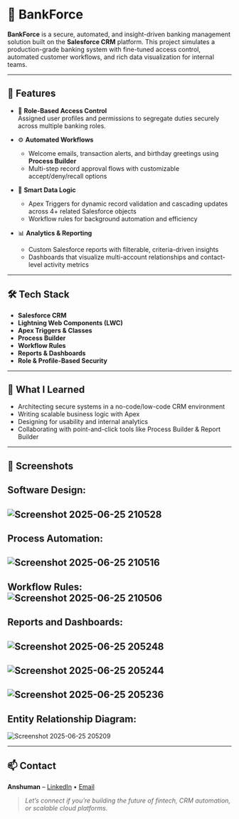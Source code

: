 # 💼 BankForce

**BankForce** is a secure, automated, and insight-driven banking management solution built on the **Salesforce CRM** platform. This project simulates a production-grade banking system with fine-tuned access control, automated customer workflows, and rich data visualization for internal teams.

---

## 🚀 Features

- 🔐 **Role-Based Access Control**  
  Assigned user profiles and permissions to segregate duties securely across multiple banking roles.

- ⚙️ **Automated Workflows**  
  - Welcome emails, transaction alerts, and birthday greetings using **Process Builder**  
  - Multi-step record approval flows with customizable accept/deny/recall options

- 🧠 **Smart Data Logic**  
  - Apex Triggers for dynamic record validation and cascading updates across 4+ related Salesforce objects  
  - Workflow rules for background automation and efficiency

- 📊 **Analytics & Reporting**  
  - Custom Salesforce reports with filterable, criteria-driven insights  
  - Dashboards that visualize multi-account relationships and contact-level activity metrics

---

## 🛠️ Tech Stack

- **Salesforce CRM**
- **Lightning Web Components (LWC)**
- **Apex Triggers & Classes**
- **Process Builder**
- **Workflow Rules**
- **Reports & Dashboards**
- **Role & Profile-Based Security**

---

## 🧠 What I Learned

- Architecting secure systems in a no-code/low-code CRM environment  
- Writing scalable business logic with Apex  
- Designing for usability and internal analytics  
- Collaborating with point-and-click tools like Process Builder & Report Builder

---

## 📸 Screenshots
**Software Design:**
-
![Screenshot 2025-06-25 210528](https://github.com/user-attachments/assets/d6da8230-ed93-4389-a71d-187dba4f8966)
--
**Process Automation:**
-
![Screenshot 2025-06-25 210516](https://github.com/user-attachments/assets/1329a0bf-698b-4311-85f4-142ab8b501ad)
--
**Workflow Rules:**
![Screenshot 2025-06-25 210506](https://github.com/user-attachments/assets/2facc909-b9bf-4629-9017-6e71bbea4591)
--
**Reports and Dashboards:**
-
![Screenshot 2025-06-25 205248](https://github.com/user-attachments/assets/0df8e2e3-6819-41c4-8190-1dd01311abf4)
-
![Screenshot 2025-06-25 205244](https://github.com/user-attachments/assets/e2eb41c2-7eba-4e5c-b70c-efae3ebe11d9)
-
![Screenshot 2025-06-25 205236](https://github.com/user-attachments/assets/be75c566-923c-4fd4-96c1-48d28075dbcd)
--
**Entity Relationship Diagram:**
-
![Screenshot 2025-06-25 205209](https://github.com/user-attachments/assets/053e6e26-a2fb-4785-a7e0-916bb3ea8883)

---

## 📫 Contact

**Anshuman** – [LinkedIn](https://www.linkedin.com/in/anshuman-naithani/) • [Email](anshumannaithani7@gmail.com)

> _Let’s connect if you’re building the future of fintech, CRM automation, or scalable cloud platforms._
